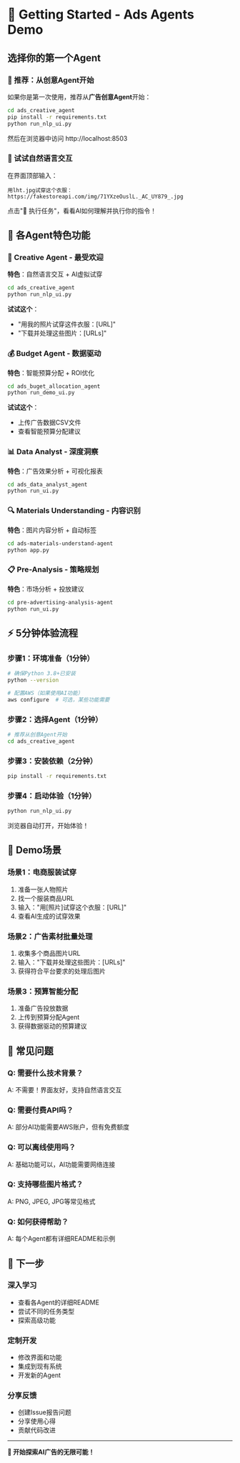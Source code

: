 # 🚀 Getting Started - Ads Agents Demo

## 选择你的第一个Agent

### 🎨 推荐：从创意Agent开始
如果你是第一次使用，推荐从**广告创意Agent**开始：

```bash
cd ads_creative_agent
pip install -r requirements.txt
python run_nlp_ui.py
```

然后在浏览器中访问 http://localhost:8503

### 💬 试试自然语言交互
在界面顶部输入：
```
用lht.jpg试穿这个衣服：https://fakestoreapi.com/img/71YXzeOuslL._AC_UY879_.jpg
```

点击"🚀 执行任务"，看看AI如何理解并执行你的指令！

## 🎯 各Agent特色功能

### 🎨 Creative Agent - 最受欢迎
**特色**：自然语言交互 + AI虚拟试穿
```bash
cd ads_creative_agent
python run_nlp_ui.py
```
**试试这个**：
- "用我的照片试穿这件衣服：[URL]"
- "下载并处理这些图片：[URLs]"

### 💰 Budget Agent - 数据驱动
**特色**：智能预算分配 + ROI优化
```bash
cd ads_buget_allocation_agent
python run_demo_ui.py
```
**试试这个**：
- 上传广告数据CSV文件
- 查看智能预算分配建议

### 📊 Data Analyst - 深度洞察
**特色**：广告效果分析 + 可视化报表
```bash
cd ads_data_analyst_agent
python run_ui.py
```

### 🔍 Materials Understanding - 内容识别
**特色**：图片内容分析 + 自动标签
```bash
cd ads-materials-understand-agent
python app.py
```

### 📋 Pre-Analysis - 策略规划
**特色**：市场分析 + 投放建议
```bash
cd pre-advertising-analysis-agent
python run_ui.py
```

## ⚡ 5分钟体验流程

### 步骤1：环境准备（1分钟）
```bash
# 确保Python 3.8+已安装
python --version

# 配置AWS（如果使用AI功能）
aws configure  # 可选，某些功能需要
```

### 步骤2：选择Agent（1分钟）
```bash
# 推荐从创意Agent开始
cd ads_creative_agent
```

### 步骤3：安装依赖（2分钟）
```bash
pip install -r requirements.txt
```

### 步骤4：启动体验（1分钟）
```bash
python run_nlp_ui.py
```

浏览器自动打开，开始体验！

## 🎪 Demo场景

### 场景1：电商服装试穿
1. 准备一张人物照片
2. 找一个服装商品URL
3. 输入："用[照片]试穿这个衣服：[URL]"
4. 查看AI生成的试穿效果

### 场景2：广告素材批量处理
1. 收集多个商品图片URL
2. 输入："下载并处理这些图片：[URLs]"
3. 获得符合平台要求的处理后图片

### 场景3：预算智能分配
1. 准备广告投放数据
2. 上传到预算分配Agent
3. 获得数据驱动的预算建议

## 🔧 常见问题

### Q: 需要什么技术背景？
A: 不需要！界面友好，支持自然语言交互

### Q: 需要付费API吗？
A: 部分AI功能需要AWS账户，但有免费额度

### Q: 可以离线使用吗？
A: 基础功能可以，AI功能需要网络连接

### Q: 支持哪些图片格式？
A: PNG, JPEG, JPG等常见格式

### Q: 如何获得帮助？
A: 每个Agent都有详细README和示例

## 🎯 下一步

### 深入学习
- 查看各Agent的详细README
- 尝试不同的任务类型
- 探索高级功能

### 定制开发
- 修改界面和功能
- 集成到现有系统
- 开发新的Agent

### 分享反馈
- 创建Issue报告问题
- 分享使用心得
- 贡献代码改进

---

**🎉 开始探索AI广告的无限可能！**